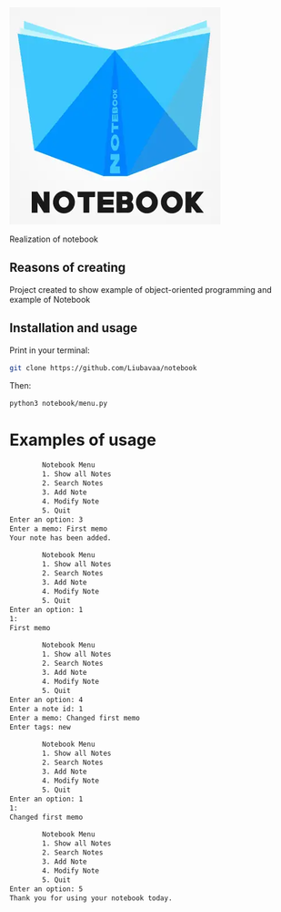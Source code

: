 ![image](https://github.com/Liubavaa/notebook/blob/main/noteb2.png)

Realization of notebook

## Reasons of creating

Project created to show example of object-oriented programming and example of Notebook

## Installation and usage

Print in your terminal:

```bash
git clone https://github.com/Liubavaa/notebook
```

Then:

```bash
python3 notebook/menu.py
```

# Examples of usage

```
        Notebook Menu
        1. Show all Notes
        2. Search Notes
        3. Add Note
        4. Modify Note
        5. Quit 
Enter an option: 3
Enter a memo: First memo
Your note has been added.
```

```
        Notebook Menu
        1. Show all Notes
        2. Search Notes
        3. Add Note
        4. Modify Note
        5. Quit 
Enter an option: 1
1: 
First memo
```

```
        Notebook Menu
        1. Show all Notes
        2. Search Notes
        3. Add Note
        4. Modify Note
        5. Quit 
Enter an option: 4
Enter a note id: 1
Enter a memo: Changed first memo
Enter tags: new
```

```
        Notebook Menu
        1. Show all Notes
        2. Search Notes
        3. Add Note
        4. Modify Note
        5. Quit 
Enter an option: 1
1: 
Changed first memo
```

```
        Notebook Menu
        1. Show all Notes
        2. Search Notes
        3. Add Note
        4. Modify Note
        5. Quit 
Enter an option: 5
Thank you for using your notebook today.
```
